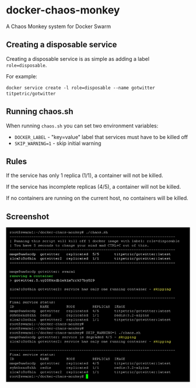 # docker-chaos-monkey

A Chaos Monkey system for Docker Swarm

## Creating a disposable service

Creating a disposable service is as simple as adding a label `role=disposable`.

For example:

~~~
docker service create -l role=disposable --name gotwitter titpetric/gotwitter
~~~

## Running chaos.sh

When running `chaos.sh` you can set two environment variables:

* `DOCKER_LABEL` - "key=value" label that services must have to be killed off
* `SKIP_WARNING=1` - skip initial warning

## Rules

If the service has only 1 replica (1/1), a container will not be killed.

If the service has incomplete replicas (4/5), a container will not be killed.

If no containers are running on the current host, no containers will be killed.

## Screenshot

![Screenshot](images/chaos-monkey.png)